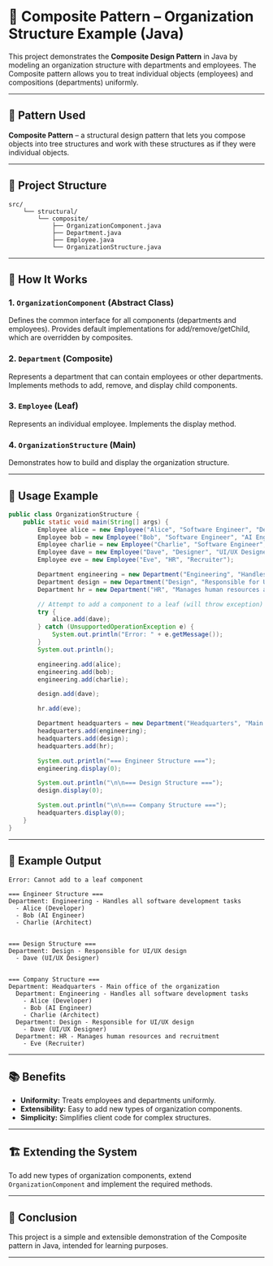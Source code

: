 # 🌳 Composite Pattern – Organization Structure Example (Java)

This project demonstrates the **Composite Design Pattern** in Java by modeling an organization structure with departments and employees. The Composite pattern allows you to treat individual objects (employees) and compositions (departments) uniformly.

---

## 🧱 Pattern Used

**Composite Pattern** – a structural design pattern that lets you compose objects into tree structures and work with these structures as if they were individual objects.

---

## 📂 Project Structure

<pre><code>src/
    └── structural/
        └── composite/
            ├── OrganizationComponent.java
            ├── Department.java
            ├── Employee.java
            └── OrganizationStructure.java
</code></pre>

---

## 🔧 How It Works

### 1. `OrganizationComponent` (Abstract Class)
Defines the common interface for all components (departments and employees). Provides default implementations for add/remove/getChild, which are overridden by composites.

### 2. `Department` (Composite)
Represents a department that can contain employees or other departments. Implements methods to add, remove, and display child components.

### 3. `Employee` (Leaf)
Represents an individual employee. Implements the display method.

### 4. `OrganizationStructure` (Main)
Demonstrates how to build and display the organization structure.

---

## 🚀 Usage Example

```java
public class OrganizationStructure {
    public static void main(String[] args) {
        Employee alice = new Employee("Alice", "Software Engineer", "Developer");
        Employee bob = new Employee("Bob", "Software Engineer", "AI Engineer");
        Employee charlie = new Employee("Charlie", "Software Engineer", "Architect");
        Employee dave = new Employee("Dave", "Designer", "UI/UX Designer");
        Employee eve = new Employee("Eve", "HR", "Recruiter");

        Department engineering = new Department("Engineering", "Handles all software development tasks");
        Department design = new Department("Design", "Responsible for UI/UX design");
        Department hr = new Department("HR", "Manages human resources and recruitment");

        // Attempt to add a component to a leaf (will throw exception)
        try {
            alice.add(dave);
        } catch (UnsupportedOperationException e) {
            System.out.println("Error: " + e.getMessage());
        }
        System.out.println();

        engineering.add(alice);
        engineering.add(bob);
        engineering.add(charlie);

        design.add(dave);

        hr.add(eve);

        Department headquarters = new Department("Headquarters", "Main office of the organization");
        headquarters.add(engineering);
        headquarters.add(design);
        headquarters.add(hr);

        System.out.println("=== Engineer Structure ===");
        engineering.display(0);

        System.out.println("\n\n=== Design Structure ===");
        design.display(0);

        System.out.println("\n\n=== Company Structure ===");
        headquarters.display(0);
    }
}
```

---

## 📝 Example Output

```
Error: Cannot add to a leaf component

=== Engineer Structure ===
Department: Engineering - Handles all software development tasks
  - Alice (Developer)
  - Bob (AI Engineer)
  - Charlie (Architect)


=== Design Structure ===
Department: Design - Responsible for UI/UX design
  - Dave (UI/UX Designer)


=== Company Structure ===
Department: Headquarters - Main office of the organization
  Department: Engineering - Handles all software development tasks
    - Alice (Developer)
    - Bob (AI Engineer)
    - Charlie (Architect)
  Department: Design - Responsible for UI/UX design
    - Dave (UI/UX Designer)
  Department: HR - Manages human resources and recruitment
    - Eve (Recruiter)
```

---

## 📚 Benefits

- **Uniformity:** Treats employees and departments uniformly.
- **Extensibility:** Easy to add new types of organization components.
- **Simplicity:** Simplifies client code for complex structures.

---

## 🏗️ Extending the System

To add new types of organization components, extend `OrganizationComponent` and implement the required methods.

---

## 🏁 Conclusion

This project is a simple and extensible demonstration of the Composite pattern in Java, intended for learning purposes.

---